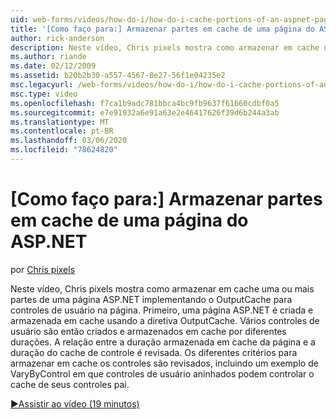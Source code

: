 ```yaml
---
uid: web-forms/videos/how-do-i/how-do-i-cache-portions-of-an-aspnet-page
title: '[Como faço para:] Armazenar partes em cache de uma página do ASP.NET | Microsoft Docs'
author: rick-anderson
description: Neste vídeo, Chris pixels mostra como armazenar em cache uma ou mais partes de uma página ASP.NET implementando o OutputCache para controles de usuário na página. Primeiro, um...
ms.author: riande
ms.date: 02/12/2009
ms.assetid: b20b2b30-a557-4567-8e27-56f1e04235e2
msc.legacyurl: /web-forms/videos/how-do-i/how-do-i-cache-portions-of-an-aspnet-page
msc.type: video
ms.openlocfilehash: f7ca1b9adc781bbca4bc9fb9637f61660cdbf0a5
ms.sourcegitcommit: e7e91932a6e91a63e2e46417626f39d6b244a3ab
ms.translationtype: MT
ms.contentlocale: pt-BR
ms.lasthandoff: 03/06/2020
ms.locfileid: "78624820"
---
```

# <a name="how-do-i-cache-portions-of-an-aspnet-page"></a>[Como faço para:] Armazenar partes em cache de uma página do ASP.NET

por [Chris pixels](https://twitter.com/chrispels)

Neste vídeo, Chris pixels mostra como armazenar em cache uma ou mais partes de uma página ASP.NET implementando o OutputCache para controles de usuário na página. Primeiro, uma página ASP.NET é criada e armazenada em cache usando a diretiva OutputCache. Vários controles de usuário são então criados e armazenados em cache por diferentes durações. A relação entre a duração armazenada em cache da página e a duração do cache de controle é revisada. Os diferentes critérios para armazenar em cache os controles são revisados, incluindo um exemplo de VaryByControl em que controles de usuário aninhados podem controlar o cache de seus controles pai.

[&#9654;Assistir ao vídeo (19 minutos)](https://channel9.msdn.com/Blogs/ASP-NET-Site-Videos/how-do-i-cache-portions-of-an-aspnet-page)
